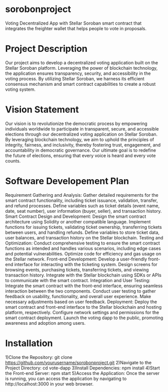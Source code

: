 # sorobonproject

Voting Decentralized App with Stellar Soroban smart contract that integrates the freighter wallet that helps people to vote in proposals.

# Project Description

Our project aims to develop a decentralized voting application built on the Stellar Soroban platform. Leveraging the power of blockchain technology, the application ensures transparency, security, and accessibility in the voting process. By utilizing Stellar Soroban, we harness its efficient consensus mechanism and smart contract capabilities to create a robust voting system.

# Vision Statement

Our vision is to revolutionize the democratic process by empowering individuals worldwide to participate in transparent, secure, and accessible elections through our decentralized voting application on Stellar Soroban. By leveraging blockchain technology, we aim to uphold the principles of integrity, fairness, and inclusivity, thereby fostering trust, engagement, and accountability in democratic governance. Our ultimate goal is to redefine the future of elections, ensuring that every voice is heard and every vote counts.

# Software Developement Plan
Requirement Gathering and Analysis: Gather detailed requirements for the smart contract functionality, including ticket issuance, validation, transfer, and refund processes. Define variables such as ticket details (event name, date, seat number), user information (buyer, seller), and transaction history.
Smart Contract Design and Development: Design the smart contract architecture using Solidity or another compatible language. Implement functions for issuing tickets, validating ticket ownership, transferring tickets between users, and handling refunds. Define variables to store ticket data, user balances, and transaction history on the Stellar blockchain.
Testing and Optimization: Conduct comprehensive testing to ensure the smart contract functions as intended and handles various scenarios, including edge cases and potential vulnerabilities. Optimize code for efficiency and gas usage on the Stellar network.
Front-end Development: Develop a user-friendly front-end interface for interacting with the ticketing system. Design screens for browsing events, purchasing tickets, transferring tickets, and viewing transaction history. Integrate with the Stellar blockchain using SDKs or APIs to communicate with the smart contract.
Integration and User Testing: Integrate the smart contract with the front-end interface, ensuring seamless interaction between the two components. Conduct user testing to gather feedback on usability, functionality, and overall user experience. Make necessary adjustments based on user feedback.
Deployment: Deploy the smart contract and front-end interface to the Stellar blockchain and hosting platform, respectively. Configure network settings and permissions for the smart contract deployment. Launch the voting dapp to the public, promoting awareness and adoption among users.

# Installation

1)Clone the Repository:
git clone https://github.com/yourusername/sorobonproject.git
2)Navigate to the Project Directory:
cd vote-dapp
3)Install Dependencies:
npm install
4)Start the Front-end Server:
npm start
5)Access the Application:
Once the server is running, you can access the application by navigating to http://localhost:3000 in your web browser.


